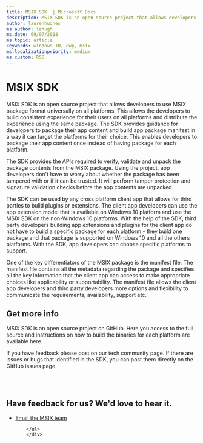 ```yaml
---
title: MSIX SDK  | Microsoft Docs
description: MSIX SDK is an open source project that allows developers to use MSIX package format universally on all platforms.
author: laurenhughes
ms.author: lahugh
ms.date: 09/07/2018
ms.topic: article
keywords: windows 10, uwp, msix
ms.localizationpriority: medium
ms.custom: RS5
---
```


# MSIX SDK 

MSIX SDK is an open source project that allows developers to use MSIX package format universally on all platforms. This allows the developers to build consistent experience for their users on all platforms and distribute the experience using the same package. The SDK provides guidance for developers to package their app content and build app package manifest in a way it can target the platforms for their choice. This enables developers to package their app content once instead of having package for each platform. 

The SDK provides the APIs required to verify, validate and unpack the package contents from the MSIX package. Using the project, app developers don't have to worry about whether the package has been tampered with or if it can be trusted. It will perform tamper protection and signature validation checks before the app contents are unpacked. 

The SDK can be used by any cross platform client app that allows for third parties to build plugins or extensions. The client app developers can use the app extension model that is available on Windows 10 platform and use the MSIX SDK on the non-Windows 10 platforms. With the help of the SDK, third party developers building app extensions and plugins for the client app do not have to build a specific package for each platform - they build one package and that package is supported on Windows 10 and all the others platforms. With the SDK, app developers can choose specific platforms to support. 

One of the key differentiators of the MSIX package is the manifest file. The manifest file contains all the metadata regarding the package and specifies all the key information that the client app can access to make appropriate choices like applicability or supportability. The manifest file allows the client app developers and third party developers more options and flexibility to communicate the requirements, availability, support etc. 

## Get more info

MSIX SDK is an open source project on GitHub. Here you access to the full source and instructions on how to build the binaries for each platform are available here. 

If you have feedback please post on our tech community page. If there are issues or bugs that identified in the SDK, you can post them directly on the GitHub issues page. 



<br>
<br>

<div class="container centered pageFooter">
        <h2>Have feedback for us? We'd love to hear it.</h2>
        <ul class="links">
           <li>
                <a href="mailto:MSIXWebsiteFeedback@service.microsoft.com" data-linktype="external">
                    Email the MSIX team
                </a>
            </li>
           
        </ul>
		</div>
<!--
 <div class="container centered pageFooter">
        <h2>Keep in touch with us</h2>
        <ul class="links">
           <li>
                <a href="https://techcommunity.microsoft.com/t5/MSIX/ct-p/MSIX">
                    MSIX tech community
                </a>
            </li>
            <li>
                <a href="https://github.com/Microsoft/MSIX-PackageSupportFramework/issues">
                    Package Support Framework
                </a>
            </li>
            <li>
                <a href="https://github.com/Microsoft/msix-packaging/issues">
                    MSIX SDK
                </a>
            </li>
            <li>
                <a href="https://twitter.com/#!/search/realtime/%23msix">
                    Twitter
                </a>
            </li>
        </ul>
    </div>
</div>
-->
